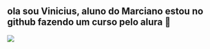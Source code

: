 ## ola sou Vinicius, aluno do Marciano estou no github fazendo um curso pelo alura 👋
![](https://media2.giphy.com/media/v1.Y2lkPTc5MGI3NjExdDhodXlvZDVqN3lhM3RjY3BtdGRiNzdzczgwcGRnNTZsa2VqN3N2byZlcD12MV9pbnRlcm5hbF9naWZfYnlfaWQmY3Q9Zw/U4AkiaxuWlsmUc1qK1/giphy.webp)


<!--
**vinimaneiro/vinimaneiro** is a ✨ _special_ ✨ repository because its `README.md` (this file) appears on your GitHub profile.

Here are some ideas to get you started:

- 🔭 I’m currently working on ...
- 🌱 I’m currently learning ...
- 👯 I’m looking to collaborate on ...
- 🤔 I’m looking for help with ...
- 💬 Ask me about ...
- 📫 How to reach me: ...
- 😄 Pronouns: ...
- ⚡ Fun fact: ...
-->
